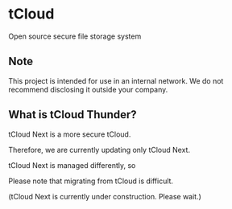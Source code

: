 # tCloud
Open source secure file storage system

## Note
This project is intended for use in an internal network.
We do not recommend disclosing it outside your company.

## What is tCloud Thunder?
tCloud Next is a more secure tCloud.

Therefore, we are currently updating only tCloud Next.

tCloud Next is managed differently, so

Please note that migrating from tCloud is difficult.

(tCloud Next is currently under construction. Please wait.)
